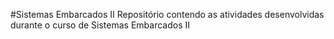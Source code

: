 #Sistemas Embarcados II
Repositório contendo as atividades desenvolvidas durante o curso de Sistemas Embarcados II
